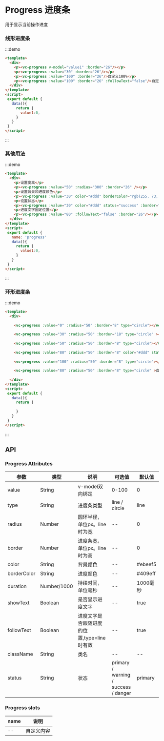 <!-- Created by 337547038 on 2019/8/6 0006. -->
# Progress 进度条
用于显示当前操作进度
 
### 线形进度条
:::demo 
```html
<template>
  <div>
    <p><vc-progress v-model="value1" :border="26"/></p>
    <p><vc-progress :value="30" :border="26"/></p>
    <p><vc-progress :value="100" :border="26"/>自定义100%</p>
    <p><vc-progress :value="100" :border="26" :followText="false"/>自定义100%</p>
  </div>
</template>
<script>
 export default {
   data(){
     return {
       value1:0,
     }
   }
 }
</script>
```
:::

### 其他用法
:::demo 
```html
<template>
  <div>
    <p>设置宽高</p>
    <p><vc-progress :value="50" :radius="300" :border="26" /></p>
    <p>设置背景和进度颜色</p>
    <p><vc-progress :value="30" color="#ddd" borderColor="rgb(255, 73, 73)" :border="26"/></p>
    <p>设置状态</p>
    <p><vc-progress :value="30" color="#ddd" status="success" :border="26" /></p>
    <p>进度文字固定位置</p>
    <p><vc-progress :value="80" :followText="false" :border="26"/></p>
  </div>
</template>
<script>
 export default {
   name: 'progress'
   data(){
     return {
       value1:0,
     }
   }
 }
</script>
```
:::

### 环形进度条
:::demo 
```html
<template>
  <div>
  
    <vc-progress :value="0" :radius="50" :border="8" type="circle"></vc-progress>
    
    <vc-progress :value="30" :radius="50" :border="18" type="circle" ></vc-progress>
    
    <vc-progress :value="50" :radius="50" :border="8" type="circle"></vc-progress>
    
    <vc-progress :value="80" :radius="50" :border="8" color="#ddd" status="danger" borderColor="red" type="circle" ></vc-progress>
    
    <vc-progress :value="100" :radius="50" :border="8" type="circle"></vc-progress>
    
    <vc-progress :value="80" :radius="50" :border="8" type="circle" >自定义</vc-progress>
    
  </div>
</template>
<script>
 export default {
   data(){
     return {
      
     }
   }
 }
</script>
```
:::

## API
### Progress Attributes
|参数|类型|说明|可选值|默认值|
|-|-|-|-|-|
|value          | String          |v-model双向绑定|0-100|0
|type           | String         |进度条类型|line / circle|line
|radius         | Number         |圆环半径，单位px。line时为宽|--|0
|border         | Number         |进度条宽，单位px。line时为高|--|0
|color          | String         |背景颜色|--|#ebeef5
|borderColor    | String         |进度颜色|--|#409eff
|duration       | Number/1000    |持续时间，单位毫秒|--|1000毫秒
|showText       | Boolean   |是否显示进度文字|--|true
|followText     | Boolean   |进度文字是否跟随进度的位置,type=line时有效|--|true
|className      | String         |类名|--|--
|status      | String         |状态|primary / warning / success / danger|primary

### Progress slots
|name|说明|
|-|-|
|--|自定义内容
